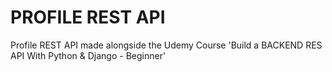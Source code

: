 # PROFILE REST API 

Profile REST API made alongside the Udemy Course 'Build a BACKEND RES API With Python & Django - Beginner' 